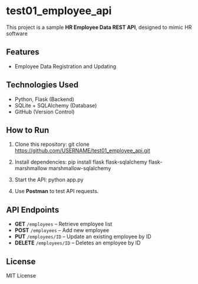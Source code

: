 # test01_employee_api
 
This project is a sample **HR Employee Data REST API**, designed to mimic HR software

## Features
- Employee Data Registration and Updating

## Technologies Used
- Python, Flask (Backend)
- SQLite + SQLAlchemy (Database)
- GitHub (Version Control)

## How to Run
1. Clone this repository: 
git clone https://github.com/USERNAME/test01_employee_api.git

2. Install dependencies: 
pip install flask flask-sqlalchemy flask-marshmallow marshmallow-sqlalchemy

3. Start the API:
python app.py

4. Use **Postman** to test API requests.

## API Endpoints
- **GET** `/employees` – Retrieve employee list
- **POST** `/employees` – Add new employee
- **PUT** `/employees/ID` – Update an existing employee by ID
- **DELETE** `/employees/ID` – Deletes an employee by ID

## License
MIT License
